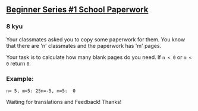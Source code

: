 <h2><a href=https://www.codewars.com/kata/55f9b48403f6b87a7c0000bd/train/javascript target="_blank">Beginner Series #1 School Paperwork</a></h2><h3>8 kyu</h3><p>Your classmates asked you to copy some paperwork for them. You know that there are 'n' classmates and the paperwork has 'm' pages.</p><p>Your task is to calculate how many blank pages do you need. If <code>n &lt; 0</code> or <code>m &lt; 0</code> return <code>0</code>.</p><h3 id="example">Example:</h3><pre><code>n= 5, m=5: 25n=-5, m=5:  0</code></pre><p>Waiting for translations and Feedback! Thanks!</p>